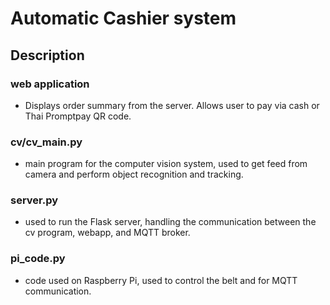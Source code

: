 # Automatic Cashier system

## Description

### web application

- Displays order summary from the server. Allows user to pay via cash or Thai Promptpay QR code.

### cv/cv_main.py

- main program for the computer vision system, used to get feed from camera and perform object recognition and tracking.

### server.py

- used to run the Flask server, handling the communication between the cv program, webapp, and MQTT broker.

### pi_code.py

- code used on Raspberry Pi, used to control the belt and for MQTT communication.
